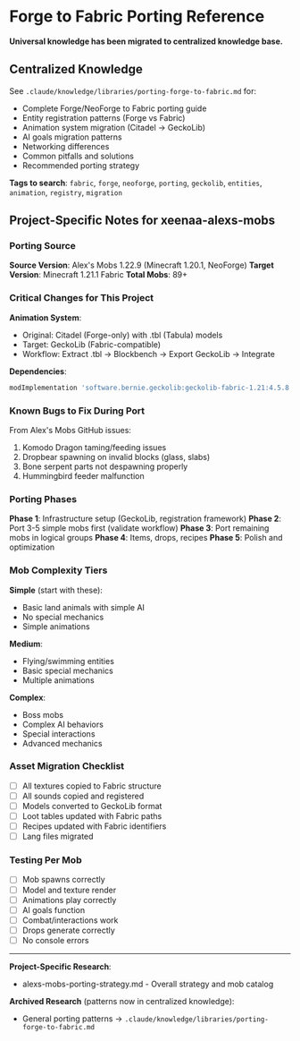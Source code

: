 # Forge to Fabric Porting Reference

**Universal knowledge has been migrated to centralized knowledge base.**

## Centralized Knowledge

See `.claude/knowledge/libraries/porting-forge-to-fabric.md` for:
- Complete Forge/NeoForge to Fabric porting guide
- Entity registration patterns (Forge vs Fabric)
- Animation system migration (Citadel → GeckoLib)
- AI goals migration patterns
- Networking differences
- Common pitfalls and solutions
- Recommended porting strategy

**Tags to search**: `fabric`, `forge`, `neoforge`, `porting`, `geckolib`, `entities`, `animation`, `registry`, `migration`

## Project-Specific Notes for xeenaa-alexs-mobs

### Porting Source

**Source Version**: Alex's Mobs 1.22.9 (Minecraft 1.20.1, NeoForge)
**Target Version**: Minecraft 1.21.1 Fabric
**Total Mobs**: 89+

### Critical Changes for This Project

**Animation System**:
- Original: Citadel (Forge-only) with .tbl (Tabula) models
- Target: GeckoLib (Fabric-compatible)
- Workflow: Extract .tbl → Blockbench → Export GeckoLib → Integrate

**Dependencies**:
```gradle
modImplementation 'software.bernie.geckolib:geckolib-fabric-1.21:4.5.8'
```

### Known Bugs to Fix During Port

From Alex's Mobs GitHub issues:
1. Komodo Dragon taming/feeding issues
2. Dropbear spawning on invalid blocks (glass, slabs)
3. Bone serpent parts not despawning properly
4. Hummingbird feeder malfunction

### Porting Phases

**Phase 1**: Infrastructure setup (GeckoLib, registration framework)
**Phase 2**: Port 3-5 simple mobs first (validate workflow)
**Phase 3**: Port remaining mobs in logical groups
**Phase 4**: Items, drops, recipes
**Phase 5**: Polish and optimization

### Mob Complexity Tiers

**Simple** (start with these):
- Basic land animals with simple AI
- No special mechanics
- Simple animations

**Medium**:
- Flying/swimming entities
- Basic special mechanics
- Multiple animations

**Complex**:
- Boss mobs
- Complex AI behaviors
- Special interactions
- Advanced mechanics

### Asset Migration Checklist

- [ ] All textures copied to Fabric structure
- [ ] All sounds copied and registered
- [ ] Models converted to GeckoLib format
- [ ] Loot tables updated with Fabric paths
- [ ] Recipes updated with Fabric identifiers
- [ ] Lang files migrated

### Testing Per Mob

- [ ] Mob spawns correctly
- [ ] Model and texture render
- [ ] Animations play correctly
- [ ] AI goals function
- [ ] Combat/interactions work
- [ ] Drops generate correctly
- [ ] No console errors

---

**Project-Specific Research**:
- alexs-mobs-porting-strategy.md - Overall strategy and mob catalog

**Archived Research** (patterns now in centralized knowledge):
- General porting patterns → `.claude/knowledge/libraries/porting-forge-to-fabric.md`
